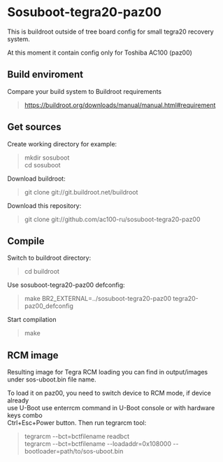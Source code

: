 # Sosuboot-tegra20-paz00
This is buildroot outside of tree board config for small tegra20 recovery system.

At this moment it contain config only for Toshiba AC100 (paz00)

## Build enviroment
Compare your build system to Buildroot requirements
> https://buildroot.org/downloads/manual/manual.html#requirement

## Get sources
Create working directory for example:
> mkdir sosuboot  
> cd sosuboot  

Download buildroot: 
> git clone git://git.buildroot.net/buildroot

Download this repository:
> git clone git://github.com/ac100-ru/sosuboot-tegra20-paz00

## Compile
Switch to buildroot directory:
> cd buildroot

Use sosuboot-tegra20-paz00 defconfig:
> make BR2_EXTERNAL=../sosuboot-tegra20-paz00 tegra20-paz00_defconfig

Start compilation
> make

## RCM image
Resulting image for Tegra RCM loading you can find in output/images  
under sos-uboot.bin file name.  

To load it on paz00, you need to switch device to RCM mode, if device already  
use U-Boot use enterrcm command in U-Boot console or with hardware keys combo  
Ctrl+Esc+Power button. Then run tegrarcm tool:  

> tegrarcm --bct=bctfilename readbct  
> tegrarcm --bct=bctfilename --loadaddr=0x108000 --bootloader=path/to/sos-uboot.bin  
